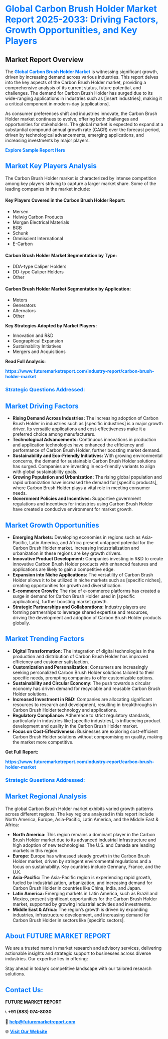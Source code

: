 <h1 style="color: #007BFF;">Global Carbon Brush Holder Market Report 2025-2033: Driving Factors, Growth Opportunities, and Key Players</h1>

<section id="overview">
<h2>Market Report Overview</h2>
<p>The <a href="https://www.futuremarketreport.com/industry-report/carbon-brush-holder-market" style="color: #007BFF; text-decoration: none;"><strong>Global Carbon Brush Holder Market</strong></a> is witnessing significant growth, driven by increasing demand across various industries. This report delves into the key aspects of the Carbon Brush Holder market, providing a comprehensive analysis of its current status, future potential, and challenges. The demand for Carbon Brush Holder has surged due to its wide-ranging applications in industries such as [insert industries], making it a critical component in modern-day [applications].</p>
<p>As consumer preferences shift and industries innovate, the Carbon Brush Holder market continues to evolve, offering both challenges and opportunities for stakeholders. The global market is expected to expand at a substantial compound annual growth rate (CAGR) over the forecast period, driven by technological advancements, emerging applications, and increasing investments by major players.</p>
</section>

<section id="overview">
<p><a href="https://www.futuremarketreport.com/request-sample/reportId=115600" style="color: #007BFF; text-decoration: none;"><strong>Explore Sample Report Here</strong></a></p>
</section>

<section id="key-players">
<h2 style="color: #007BFF;">Market Key Players Analysis</h2>
<p>The Carbon Brush Holder market is characterized by intense competition among key players striving to capture a larger market share. Some of the leading companies in the market include:</p>
<h4>Key Players Covered in the Carbon Brush Holder Report:</h4>
<ul><li>Mersen</li><li>Helwig Carbon Products</li><li>Morgan Electrical Materials</li><li>BGB</li><li>Schunk</li><li>Omniscient International</li><li>E-Carbon</li></ul>
<h4>Carbon Brush Holder Market Segmentation by Type:</h4>
<ul><li>DDA-type Caliper Holders</li><li>DD-type Caliper Holders</li><li>Other</li></ul>

<h4>Carbon Brush Holder Market Segmentation by Application:</h4>
<ul><li>Motors</li><li>Generators</li><li>Alternators</li><li>Other</li></ul>
<p><strong>Key Strategies Adopted by Market Players:</strong></p>
<ul>
<li>Innovation and R&D</li>
<li>Geographical Expansion</li>
<li>Sustainability Initiatives</li>
<li>Mergers and Acquisitions</li>
</ul>
</section>

<section>
<p><strong>Read Full Analysis: </strong></p><a href="https://www.futuremarketreport.com/industry-report/carbon-brush-holder-market" style="color: #007BFF; text-decoration: none;"><strong>https://www.futuremarketreport.com/industry-report/carbon-brush-holder-market</strong></a>
<h3 style="color: #007BFF;">Strategic Questions Addressed:</h3>
</section>

<section id="driving-factors">
<h2 style="color: #007BFF;">Market Driving Factors</h2>
<ul>
<li><strong>Rising Demand Across Industries:</strong> The increasing adoption of Carbon Brush Holder in industries such as [specific industries] is a major growth driver. Its versatile applications and cost-effectiveness make it a preferred choice among manufacturers.</li>
<li><strong>Technological Advancements:</strong> Continuous innovations in production and application technologies have enhanced the efficiency and performance of Carbon Brush Holder, further boosting market demand.</li>
<li><strong>Sustainability and Eco-Friendly Initiatives:</strong> With growing environmental concerns, the demand for sustainable Carbon Brush Holder solutions has surged. Companies are investing in eco-friendly variants to align with global sustainability goals.</li>
<li><strong>Growing Population and Urbanization:</strong> The rising global population and rapid urbanization have increased the demand for [specific products], where Carbon Brush Holder plays a vital role in meeting consumer needs.</li>
<li><strong>Government Policies and Incentives:</strong> Supportive government regulations and incentives for industries using Carbon Brush Holder have created a conducive environment for market growth.</li>
</ul>
</section>

<section id="growth-opportunities">
<h2 style="color: #007BFF;">Market Growth Opportunities</h2>
<ul>
<li><strong>Emerging Markets:</strong> Developing economies in regions such as Asia-Pacific, Latin America, and Africa present untapped potential for the Carbon Brush Holder market. Increasing industrialization and urbanization in these regions are key growth drivers.</li>
<li><strong>Innovative Product Development:</strong> Companies investing in R&D to create innovative Carbon Brush Holder products with enhanced features and applications are likely to gain a competitive edge.</li>
<li><strong>Expansion into Niche Applications:</strong> The versatility of Carbon Brush Holder allows it to be utilized in niche markets such as [specific niches], creating opportunities for growth and diversification.</li>
<li><strong>E-commerce Growth:</strong> The rise of e-commerce platforms has created a surge in demand for Carbon Brush Holder used in [specific applications], further boosting market growth.</li>
<li><strong>Strategic Partnerships and Collaborations:</strong> Industry players are forming partnerships to leverage shared expertise and resources, driving the development and adoption of Carbon Brush Holder products globally.</li>
</ul>
</section>

<section id="trending-factors">
<h2 style="color: #007BFF;">Market Trending Factors</h2>
<ul>
<li><strong>Digital Transformation:</strong> The integration of digital technologies in the production and distribution of Carbon Brush Holder has improved efficiency and customer satisfaction.</li>
<li><strong>Customization and Personalization:</strong> Consumers are increasingly seeking personalized Carbon Brush Holder solutions tailored to their specific needs, prompting companies to offer customizable options.</li>
<li><strong>Sustainability and Circular Economy:</strong> The push towards a circular economy has driven demand for recyclable and reusable Carbon Brush Holder solutions.</li>
<li><strong>Increased Investment in R&D:</strong> Companies are allocating significant resources to research and development, resulting in breakthroughs in Carbon Brush Holder technology and applications.</li>
<li><strong>Regulatory Compliance:</strong> Adherence to strict regulatory standards, particularly in industries like [specific industries], is influencing product development and quality in the Carbon Brush Holder market.</li>
<li><strong>Focus on Cost-Effectiveness:</strong> Businesses are exploring cost-efficient Carbon Brush Holder solutions without compromising on quality, making the market more competitive.</li>
</ul>
</section>

<section>
<p><strong>Get Full Report: </strong></p><a href="https://www.futuremarketreport.com/industry-report/carbon-brush-holder-market" style="color: #007BFF; text-decoration: none;"><strong>https://www.futuremarketreport.com/industry-report/carbon-brush-holder-market</strong></a>
<h3 style="color: #007BFF;">Strategic Questions Addressed:</h3>
</section>


<section id="regional-analysis">
<h2 style="color: #007BFF;">Market Regional Analysis</h2>
<p>The global Carbon Brush Holder market exhibits varied growth patterns across different regions. The key regions analyzed in this report include North America, Europe, Asia-Pacific, Latin America, and the Middle East & Africa:</p>
<ul>
<li><strong>North America:</strong> This region remains a dominant player in the Carbon Brush Holder market due to its advanced industrial infrastructure and high adoption of new technologies. The U.S. and Canada are leading markets in this region.</li>
<li><strong>Europe:</strong> Europe has witnessed steady growth in the Carbon Brush Holder market, driven by stringent environmental regulations and a focus on sustainability. Key countries include Germany, France, and the U.K.</li>
<li><strong>Asia-Pacific:</strong> The Asia-Pacific region is experiencing rapid growth, fueled by industrialization, urbanization, and increasing demand for Carbon Brush Holder in countries like China, India, and Japan.</li>
<li><strong>Latin America:</strong> Emerging markets in Latin America, such as Brazil and Mexico, present significant opportunities for the Carbon Brush Holder market, supported by growing industrial activities and investments.</li>
<li><strong>Middle East & Africa:</strong> The region’s growth is driven by expanding industries, infrastructure development, and increasing demand for Carbon Brush Holder in sectors like [specific sectors].</li>
</ul>
</section>

<footer>
<h2 style="color: #007BFF;">About FUTURE MARKET REPORT</h2>
<p>We are a trusted name in market research and advisory services, delivering actionable insights and strategic support to businesses across diverse industries. Our expertise lies in offering:</p>

<p>Stay ahead in today’s competitive landscape with our tailored research solutions.</p>

<h2 style="color: #007BFF;">Contact Us:</h2>
<p><strong>FUTURE MARKET REPORT</strong></p>
<p>📞 <strong>+91 (883) 074-8030</strong></p>
<p>📧 <strong><a href="mailto:help@futuremarketreport.com" style="color: #007BFF;">help@futuremarketreport.com</a></strong></p>
<p>🌐 <strong><a href="https://www.futuremarketreport.com/" style="color: #007BFF;">Visit Our Website</a></strong></p>
</footer>